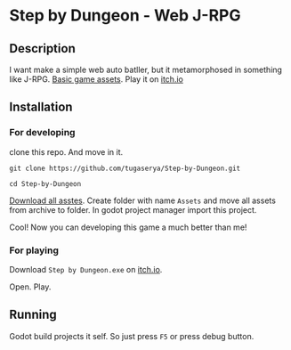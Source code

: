 # Step by Dungeon - Web J-RPG
## Description
I want make a simple web auto batller, but it metamorphosed in something like J-RPG.
[Basic game assets](https://trevor-pupkin.itch.io/tech-dungeon-roguelite).
Play it on [itch.io](https://kilkavhlebe.itch.io/step-by-dungeon)

## Installation

### For developing
clone this repo. And move in it.

```
git clone https://github.com/tugaserya/Step-by-Dungeon.git

cd Step-by-Dungeon
```
[Download all asstes](https://kilkavhlebe.itch.io/step-by-dungeon).
Create folder with name `Assets` and move all assets from archive to folder.
In godot project manager import this project.

Cool! Now you can developing this game a much better than me!

### For playing

Download `Step by Dungeon.exe` on [itch.io](https://kilkavhlebe.itch.io/step-by-dungeon).

Open. Play.

## Running

Godot build projects it self. So just press `F5` or press debug button.
